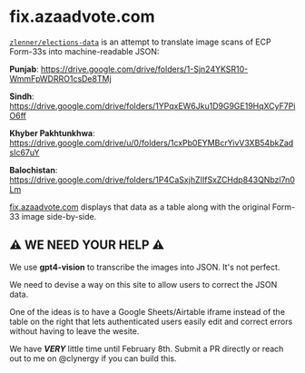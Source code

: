 # fix.azaadvote.com

[`zlenner/elections-data`](https://github.com/zlenner/elections-data) is an attempt to translate image scans of ECP Form-33s into machine-readable JSON:

**Punjab**: https://drive.google.com/drive/folders/1-Sjn24YKSR10-WmmFpWDRRO1csDe8TMj

**Sindh**: https://drive.google.com/drive/folders/1YPqxEW6Jku1D9G9GE19HqXCyF7PiO6ff

**Khyber Pakhtunkhwa**: https://drive.google.com/drive/u/0/folders/1cxPb0EYMBcrYivV3XB54bkZadsIc67uY

**Balochistan**: https://drive.google.com/drive/folders/1P4CaSxjhZIIfSxZCHdp843QNbzl7n0Lm

[fix.azaadvote.com](https://fix.azaadvote.com) displays that data as a table along with the original Form-33 image side-by-side.

## ⚠️ WE NEED YOUR HELP ⚠️

We use **gpt4-vision** to transcribe the images into JSON. It's not perfect.

We need to devise a way on this site to allow users to correct the JSON data.

One of the ideas is to have a Google Sheets/Airtable iframe instead of the table on the right that lets authenticated users easily edit and correct errors without having to leave the wesite.

We have **_VERY_** little time until February 8th. Submit a PR directly or reach out to me on @clynergy if you can build this.

